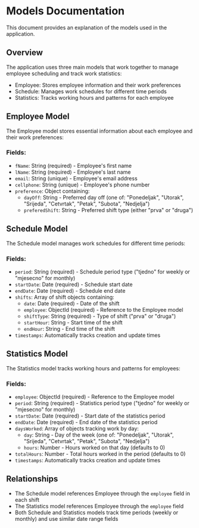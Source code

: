 # Models Documentation

This document provides an explanation of the models used in the application.

## Overview
The application uses three main models that work together to manage employee scheduling and track work statistics:
- Employee: Stores employee information and their work preferences
- Schedule: Manages work schedules for different time periods
- Statistics: Tracks working hours and patterns for each employee

## Employee Model
The Employee model stores essential information about each employee and their work preferences:

### Fields:
- `fName`: String (required) - Employee's first name
- `lName`: String (required) - Employee's last name
- `email`: String (unique) - Employee's email address
- `cellphone`: String (unique) - Employee's phone number
- `preference`: Object containing:
  - `dayOff`: String - Preferred day off (one of: "Ponedeljak", "Utorak", "Srijeda", "Cetvrtak", "Petak", "Subota", "Nedjelja")
  - `preferedShift`: String - Preferred shift type (either "prva" or "druga")

## Schedule Model
The Schedule model manages work schedules for different time periods:

### Fields:
- `period`: String (required) - Schedule period type ("tjedno" for weekly or "mjesecno" for monthly)
- `startDate`: Date (required) - Schedule start date
- `endDate`: Date (required) - Schedule end date
- `shifts`: Array of shift objects containing:
  - `date`: Date (required) - Date of the shift
  - `employee`: ObjectId (required) - Reference to the Employee model
  - `shiftType`: String (required) - Type of shift ("prva" or "druga")
  - `startHour`: String - Start time of the shift
  - `endHour`: String - End time of the shift
- `timestamps`: Automatically tracks creation and update times

## Statistics Model
The Statistics model tracks working hours and patterns for employees:

### Fields:
- `employee`: ObjectId (required) - Reference to the Employee model
- `period`: String (required) - Statistics period type ("tjedno" for weekly or "mjesecno" for monthly)
- `startDate`: Date (required) - Start date of the statistics period
- `endDate`: Date (required) - End date of the statistics period
- `daysWorked`: Array of objects tracking work by day:
  - `day`: String - Day of the week (one of: "Ponedeljak", "Utorak", "Srijeda", "Cetvrtak", "Petak", "Subota", "Nedjelja")
  - `hours`: Number - Hours worked on that day (defaults to 0)
- `totalHours`: Number - Total hours worked in the period (defaults to 0)
- `timestamps`: Automatically tracks creation and update times

## Relationships
- The Schedule model references Employee through the `employee` field in each shift
- The Statistics model references Employee through the `employee` field
- Both Schedule and Statistics models track time periods (weekly or monthly) and use similar date range fields